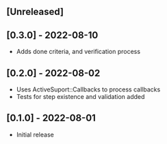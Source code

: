 ## [Unreleased]
## [0.3.0] - 2022-08-10

- Adds done criteria, and verification process

## [0.2.0] - 2022-08-02

- Uses ActiveSuport::Callbacks to process callbacks
- Tests for step existence and validation added

## [0.1.0] - 2022-08-01

- Initial release
